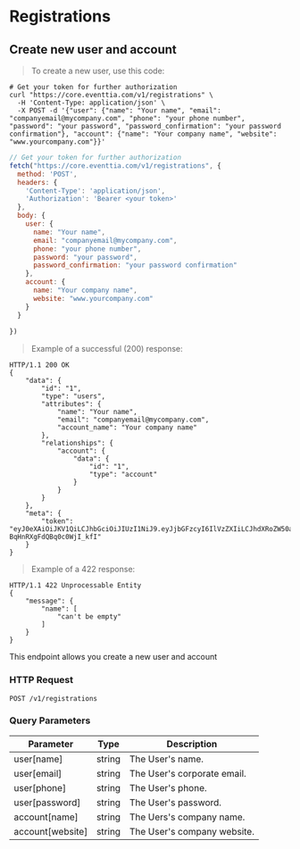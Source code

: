 # Registrations


## Create new user and account

> To create a new user, use this code:

```shell
# Get your token for further authorization
curl "https://core.eventtia.com/v1/registrations" \
  -H 'Content-Type: application/json' \
  -X POST -d '{"user": {"name": "Your name", "email": "companyemail@mycompany.com", "phone": "your phone number", "password": "your password", "password_confirmation": "your password confirmation"}, "account": {"name": "Your company name", "website": "www.yourcompany.com"}}'
```

```javascript
// Get your token for further authorization
fetch("https://core.eventtia.com/v1/registrations", {
  method: 'POST',
  headers: {
    'Content-Type': 'application/json',
    'Authorization': 'Bearer <your token>'
  },
  body: {
    user: {
      name: "Your name", 
      email: "companyemail@mycompany.com", 
      phone: "your phone number", 
      password: "your password", 
      password_confirmation: "your password confirmation"
    }, 
    account: {
      name: "Your company name", 
      website: "www.yourcompany.com"
    }
  }
  
})
```

> Example of a successful (200) response:

```http
HTTP/1.1 200 OK
{
    "data": {
        "id": "1",
        "type": "users",
        "attributes": {
            "name": "Your name",
            "email": "companyemail@mycompany.com",
            "account_name": "Your company name"
        },
        "relationships": {
            "account": {
                "data": {
                    "id": "1",
                    "type": "account"
                }
            }
        }
    },
    "meta": {
        "token": "eyJ0eXAiOiJKV1QiLCJhbGciOiJIUzI1NiJ9.eyJjbGFzcyI6IlVzZXIiLCJhdXRoZW50aWNhdGlvbl9rZXkiOiJwb2VmZWNvbSIsImV4cCI6MTU5MzcwMTYwMX0.sHJrSzZYxnYxyWDRIjgK-BqHnRXgFdQBq0c0WjI_kfI"
    }
}
```

> Example of a 422 response:

```http
HTTP/1.1 422 Unprocessable Entity
{
    "message": {
        "name": [
            "can't be empty"
        ]
    }
}
```

This endpoint allows you create a new user and account

### HTTP Request

`POST /v1/registrations`

### Query Parameters

Parameter | Type | Description
--------- | ---- | -----------
user[name] | string | The User's name.
user[email] | string | The User's corporate email.
user[phone] | string | The User's phone.
user[password] | string | The User's password.
account[name] | string | The Uers's company name.
account[website] | string | The User's company website.

